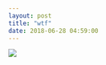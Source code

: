 ```yaml
---
layout: post
title: "wtf"
date: 2018-06-28 04:59:00
---
```


  <div id="cmc-container"><img src="/strip/images/3.jpg" class="center"></div>
